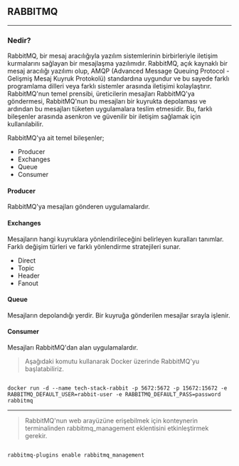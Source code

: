 ## RABBITMQ---### Nedir?RabbitMQ,  bir mesaj aracılığıyla yazılım sistemlerinin birbirleriyle iletişim kurmalarını sağlayan bir mesajlaşma yazılımıdır. RabbitMQ, açık kaynaklı birmesaj aracılığı yazılımı olup, AMQP (Advanced Message Queuing Protocol - Gelişmiş Mesaj Kuyruk Protokolü) standardına uygundur ve bu sayede farklıprogramlama dilleri veya farklı sistemler arasında iletişimi kolaylaştırır. RabbitMQ'nun temel prensibi, üreticilerin mesajları RabbitMQ'ya göndermesi, RabbitMQ'nun bu mesajları bir kuyrukta depolaması ve ardından bu mesajları tüketen uygulamalara teslim etmesidir. Bu, farklı bileşenler arasında asenkron ve güvenilir bir iletişim sağlamak için kullanılabilir.RabbitMQ'ya ait temel bileşenler;- Producer- Exchanges- Queue- Consumer#### ProducerRabbitMQ'ya mesajları gönderen uygulamalardır.#### ExchangesMesajların hangi kuyruklara yönlendirileceğini belirleyen kuralları tanımlar. Farklı değişim türleri ve farklı yönlendirme stratejileri sunar.- Direct- Topic- Header- Fanout    #### QueueMesajların depolandığı yerdir. Bir kuyruğa gönderilen mesajlar sırayla işlenir.#### ConsumerMesajları RabbitMQ'dan alan uygulamalardır.> Aşağıdaki komutu kullanarak Docker üzerinde RabbitMQ'yu başlatabiliriz.```shelldocker run -d --name tech-stack-rabbit -p 5672:5672 -p 15672:15672 -e RABBITMQ_DEFAULT_USER=rabbit-user -e RABBITMQ_DEFAULT_PASS=password rabbitmq```---> RabbitMQ'nun web arayüzüne erişebilmek için konteynerin terminalinden rabbitmq_management eklentisini etkinleştirmek gerekir.````shellrabbitmq-plugins enable rabbitmq_management````   
